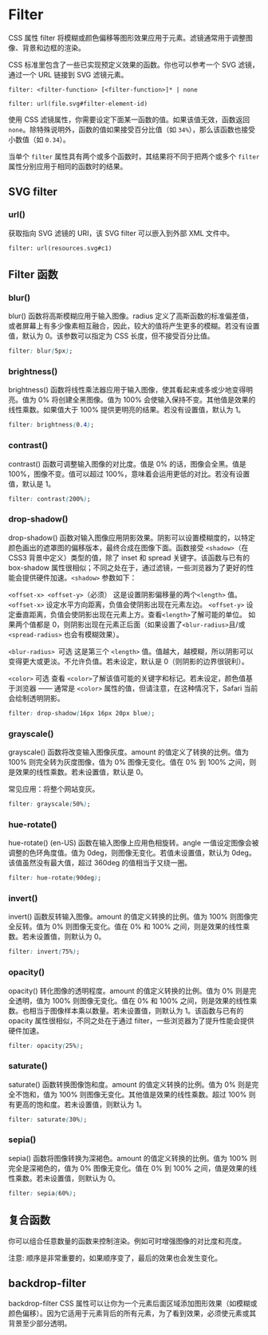 # Filter

CSS 属性 filter 将模糊或颜色偏移等图形效果应用于元素。滤镜通常用于调整图像、背景和边框的渲染。

CSS 标准里包含了一些已实现预定义效果的函数。你也可以参考一个 SVG 滤镜，通过一个 URL 链接到 SVG 滤镜元素。

```text
filter: <filter-function> [<filter-function>]* | none

filter: url(file.svg#filter-element-id)
```

使用 CSS 滤镜属性，你需要设定下面某一函数的值。如果该值无效，函数返回 `none`。除特殊说明外，函数的值如果接受百分比值（如 `34%`），那么该函数也接受小数值（如 `0.34`）。

当单个 `filter` 属性具有两个或多个函数时，其结果将不同于把两个或多个 `filter` 属性分别应用于相同的函数时的结果。

## SVG filter

### url()

获取指向 SVG 滤镜的 URI，该 SVG filter 可以嵌入到外部 XML 文件中。

```text
filter: url(resources.svg#c1)
```

## Filter 函数

### blur()

blur() 函数将高斯模糊应用于输入图像。radius 定义了高斯函数的标准偏差值，或者屏幕上有多少像素相互融合，因此，较大的值将产生更多的模糊。若没有设置值，默认为 0。该参数可以指定为 CSS 长度，但不接受百分比值。

```css
filter: blur(5px);
```

### brightness()

brightness() 函数将线性乘法器应用于输入图像，使其看起来或多或少地变得明亮。值为 0% 将创建全黑图像。值为 100% 会使输入保持不变。其他值是效果的线性乘数。如果值大于 100% 提供更明亮的结果。若没有设置值，默认为 1。

```css
filter: brightness(0.4);
```

### contrast()

contrast() 函数可调整输入图像的对比度。值是 0% 的话，图像会全黑。值是 100%，图像不变。值可以超过 100%，意味着会运用更低的对比。若没有设置值，默认是 1。

```css
filter: contrast(200%);
```

### drop-shadow()

drop-shadow() 函数对输入图像应用阴影效果。阴影可以设置模糊度的，以特定颜色画出的遮罩图的偏移版本，最终合成在图像下面。函数接受 `<shadow>`（在 CSS3 背景中定义）类型的值，除了 inset 和 spread 关键字。该函数与已有的 box-shadow 属性很相似；不同之处在于，通过滤镜，一些浏览器为了更好的性能会提供硬件加速。`<shadow>` 参数如下：

`<offset-x> <offset-y>`（必须）
这是设置阴影偏移量的两个`<length>` 值。 `<offset-x>` 设定水平方向距离，负值会使阴影出现在元素左边。 `<offset-y>` 设定垂直距离，负值会使阴影出现在元素上方。查看`<length>`了解可能的单位。 如果两个值都是 0，则阴影出现在元素正后面（如果设置了`<blur-radius>`且/或 `<spread-radius>` 也会有模糊效果）。

`<blur-radius> `可选
这是第三个 `<length>` 值。值越大，越模糊，所以阴影可以变得更大或更淡。不允许负值。若未设定，默认是 0（则阴影的边界很锐利）。

`<color>` 可选
查看 `<color>`了解该值可能的关键字和标记。若未设定，颜色值基于浏览器 —— 通常是 `<color>` 属性的值，但请注意，在这种情况下，Safari 当前会绘制透明阴影。

```css
filter: drop-shadow(16px 16px 20px blue);
```

### grayscale()

grayscale() 函数将改变输入图像灰度。amount 的值定义了转换的比例。值为 100% 则完全转为灰度图像，值为 0% 图像无变化。值在 0% 到 100% 之间，则是效果的线性乘数。若未设置值，默认是 0。

常见应用：将整个网站变灰。

```css
filter: grayscale(50%);
```

### hue-rotate()

hue-rotate() (en-US) 函数在输入图像上应用色相旋转。angle 一值设定图像会被调整的色环角度值。值为 0deg，则图像无变化。若值未设置值，默认为 0deg。该值虽然没有最大值，超过 360deg 的值相当于又绕一圈。

```css
filter: hue-rotate(90deg);
```

### invert()

invert() 函数反转输入图像。amount 的值定义转换的比例。值为 100% 则图像完全反转。值为 0% 则图像无变化。值在 0% 和 100% 之间，则是效果的线性乘数。若未设置值，则默认为 0。

```css
filter: invert(75%);
```

### opacity()

opacity() 转化图像的透明程度。amount 的值定义转换的比例。值为 0% 则是完全透明，值为 100% 则图像无变化。值在 0% 和 100% 之间，则是效果的线性乘数。也相当于图像样本乘以数量。若未设置值，则默认为 1。该函数与已有的 opacity 属性很相似，不同之处在于通过 filter，一些浏览器为了提升性能会提供硬件加速。

```css
filter: opacity(25%);
```

### saturate()

saturate() 函数转换图像饱和度。amount 的值定义转换的比例。值为 0% 则是完全不饱和，值为 100% 则图像无变化。其他值是效果的线性乘数。超过 100% 则有更高的饱和度。若未设置值，则默认为 1。

```css
filter: saturate(30%);
```

### sepia()

sepia() 函数将图像转换为深褐色。amount 的值定义转换的比例。值为 100% 则完全是深褐色的，值为 0% 图像无变化。值在 0% 到 100% 之间，值是效果的线性乘数。若未设置值，则默认为 0。

```css
filter: sepia(60%);
```

## 复合函数

你可以组合任意数量的函数来控制渲染。例如可时增强图像的对比度和亮度。

注意: 顺序是非常重要的，如果顺序变了，最后的效果也会发生变化。

## backdrop-filter

backdrop-filter CSS 属性可以让你为一个元素后面区域添加图形效果（如模糊或颜色偏移）。因为它适用于元素背后的所有元素，为了看到效果，必须使元素或其背景至少部分透明。
